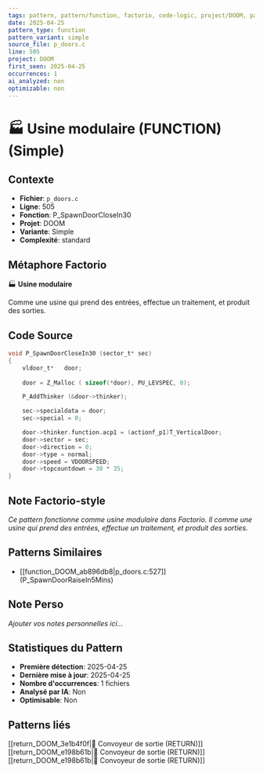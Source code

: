 ```yaml
---
tags: pattern, pattern/function, factorio, code-logic, project/DOOM, pattern/variant/simple
date: 2025-04-25
pattern_type: function
pattern_variant: simple
source_file: p_doors.c
line: 505
project: DOOM
first_seen: 2025-04-25
occurrences: 1
ai_analyzed: non
optimizable: non
---
```


# 🏭 Usine modulaire (FUNCTION) (Simple)

## Contexte
- **Fichier**: `p_doors.c`
- **Ligne**: 505
- **Fonction**: P_SpawnDoorCloseIn30
- **Projet**: DOOM
- **Variante**: Simple
- **Complexité**: standard

## Métaphore Factorio
🏭 **Usine modulaire**

Comme une usine qui prend des entrées, effectue un traitement, et produit des sorties.

## Code Source
```c
void P_SpawnDoorCloseIn30 (sector_t* sec)
{
    vldoor_t*	door;
	
    door = Z_Malloc ( sizeof(*door), PU_LEVSPEC, 0);

    P_AddThinker (&door->thinker);

    sec->specialdata = door;
    sec->special = 0;

    door->thinker.function.acp1 = (actionf_p1)T_VerticalDoor;
    door->sector = sec;
    door->direction = 0;
    door->type = normal;
    door->speed = VDOORSPEED;
    door->topcountdown = 30 * 35;
}
```

## Note Factorio-style
*Ce pattern fonctionne comme usine modulaire dans Factorio. Il comme une usine qui prend des entrées, effectue un traitement, et produit des sorties.*

## Patterns Similaires
- [[function_DOOM_ab896db8|p_doors.c:527]] (P_SpawnDoorRaiseIn5Mins)

## Note Perso
*Ajouter vos notes personnelles ici...*

## Statistiques du Pattern
- **Première détection**: 2025-04-25
- **Dernière mise à jour**: 2025-04-25
- **Nombre d'occurrences**: 1 fichiers
- **Analysé par IA**: Non
- **Optimisable**: Non

## Patterns liés
[[return_DOOM_3e1b4f0f|🚚 Convoyeur de sortie (RETURN)]]
[[return_DOOM_e198b61b|🚚 Convoyeur de sortie (RETURN)]]
[[return_DOOM_e198b61b|🚚 Convoyeur de sortie (RETURN)]]
